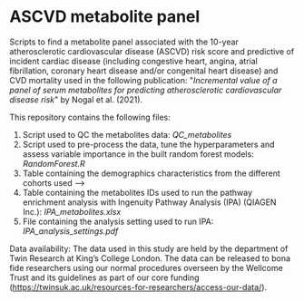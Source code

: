 # ASCVD metabolite panel

Scripts to find a metabolite panel associated with the 10-year atherosclerotic cardiovascular disease (ASCVD) risk score and predictive of incident cardiac disease (including congestive heart, angina, atrial fibrillation, coronary heart disease and/or congenital heart disease) and CVD mortality used in the following publication:
"_Incremental value of a panel of serum metabolites for predicting atherosclerotic cardiovascular disease risk_" by Nogal et al. (2021).


This repository contains the following files:
1. Script used to QC the metabolites data: _QC_metabolites_
2. Script used to pre-process the data, tune the hyperparameters and assess variable importance in the built random forest models: _RandomForest.R_
3. Table containing the demographics characteristics from the different cohorts used --> 
4. Table containing the metabolites IDs used to run the pathway enrichment analysis with Ingenuity Pathway Analysis (IPA) (QIAGEN Inc.): _IPA_metabolites.xlsx_
5. File containing the analysis setting used to run IPA: _IPA_analysis_settings.pdf_


Data availability:
The data used in this study are held by the department of Twin Research at King’s College London. The data can be released to bona fide researchers using our normal
procedures overseen by the Wellcome Trust and its guidelines as part of our core funding (https://twinsuk.ac.uk/resources-for-researchers/access-our-data/).
